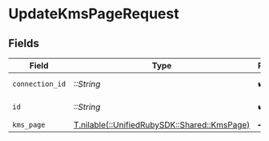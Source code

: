 # UpdateKmsPageRequest


## Fields

| Field                                                                          | Type                                                                           | Required                                                                       | Description                                                                    |
| ------------------------------------------------------------------------------ | ------------------------------------------------------------------------------ | ------------------------------------------------------------------------------ | ------------------------------------------------------------------------------ |
| `connection_id`                                                                | *::String*                                                                     | :heavy_check_mark:                                                             | ID of the connection                                                           |
| `id`                                                                           | *::String*                                                                     | :heavy_check_mark:                                                             | ID of the Page                                                                 |
| `kms_page`                                                                     | [T.nilable(::UnifiedRubySDK::Shared::KmsPage)](../../models/shared/kmspage.md) | :heavy_minus_sign:                                                             | N/A                                                                            |